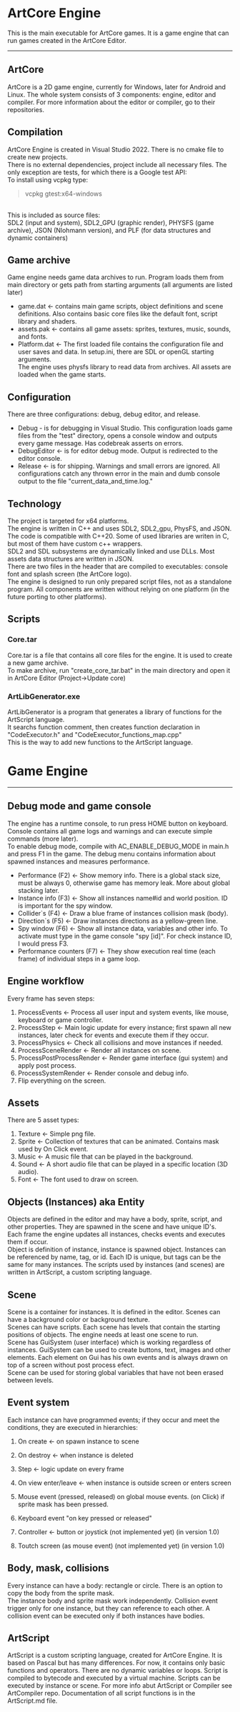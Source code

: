 # ArtCore Engine
This is the main executable for ArtCore games. It is a game engine that can run games created in the ArtCore Editor. <br>
<hr>

## ArtCore
ArtCore is a 2D game engine, currently for Windows, later for Android and Linux.
The whole system consists of 3 components: engine, editor and compiler. For more information about the editor or compiler, go to their repositories. <br>

## Compilation
ArtCore Engine is created in Visual Studio 2022. There is no cmake file to create new projects. <br>
There is no external dependencies, project include all necessary files. The only exception are tests, for which there is a Google test API: <br>
To install using vcpkg type:<br>
> vcpkg gtest:x64-windows 
<br>
This is included as source files:<br>
SDL2 (input and system), SDL2_GPU (graphic render), PHYSFS (game archive), JSON (Nlohmann version), and PLF (for data structures and dynamic containers)

## Game archive
Game engine needs game data archives to run. Program loads them from main directory or gets path from starting arguments (all arguments are listed later)<br>
* game.dat <- contains main game scripts, object definitions and scene definitions. Also contains basic core files like the default font, script library and shaders.
* assets.pak <- contains all game assets: sprites, textures, music, sounds, and fonts.
* Platform.dat <- The first loaded file contains the configuration file and user saves and data. In setup.ini, there are SDL or openGL starting arguments. <br>
The engine uses physfs library to read data from archives. All assets are loaded when the game starts.

## Configuration
There are three configurations: debug, debug editor, and release.
* Debug - is for debugging in Visual Studio. This configuration loads game files from the "test" directory, opens a console window and outputs every game message. Has codebreak asserts on errors.
* DebugEditor <- is for editor debug mode. Output is redirected to the editor console.
* Release <- is for shipping. Warnings and small errors are ignored.
All configurations catch any thrown error in the main and dumb console output to the file "current_data_and_time.log."

## Technology
The project is targeted for x64 platforms. <br>
The engine is written in C++ and uses SDL2, SDL2_gpu, PhysFS, and JSON. <br>
The code is compatible with C++20. Some of used libraries are writen in C, but most of them have custom c++ wrappers.<br>
SDL2 and SDL subsystems are dynamically linked and use DLLs. Most assets data structures are written in JSON. <br>
There are two files in the header that are compiled to executables: console font and splash screen (the ArtCore logo). <br>
The engine is designed to run only prepared script files, not as a standalone program. All components are written without
relying on one platform (in the future porting to other platforms).<br>

## Scripts
### Core.tar
Core.tar is a file that contains all core files for the engine. It is used to create a new game archive. <br>
To make archive, run "create_core_tar.bat" in the main directory and open it in ArtCore Editor (Project->Update core)<br>

### ArtLibGenerator.exe
ArtLibGenerator is a program that generates a library of functions for the ArtScript language. <br>
It searchs function comment, then creates function declaration in "CodeExecutor.h" and "CodeExecutor_functions_map.cpp"<br>
This is the way to add new functions to the ArtScript language.

# Game Engine
<hr>

## Debug mode and game console
The engine has a runtime console, to run press HOME button on keyboard. Console contains all game logs and warnings and can execute simple commands (more later).<br>
To enable debug mode, compile with AC_ENABLE_DEBUG_MODE in main.h and press F1 in the game. The debug menu contains information about spawned instances and measures performance.
* Performance (F2) <- Show memory info. There is a global stack size, must be always 0, otherwise game has memory leak. More about global stacking later.
* Instance info (F3) <- Show all instances name#id and world position. ID is important for the spy window.
* Collider`s (F4) <- Draw a blue frame of instances collision mask (body).
* Direction`s (F5) <- Draw instances directions as a yellow-green line.
* Spy window (F6) <- Show all instance data, variables and other info. To activate must type in the game console "spy [id]". For check instance ID, I would press F3.
* Performance counters (F7) <- They show execution real time (each frame) of individual steps in a game loop.
## Engine workflow
Every frame has seven steps:
1. ProcessEvents <- Process all user input and system events, like mouse, keyboard or game controller.
2. ProcessStep <- Main logic update for every instance; first spawn all new instances, later check for events and execute them if they occur.
3. ProcessPhysics <- Check all collisions and move instances if needed.
4. ProcessSceneRender <- Render all instances on scene.
5. ProcessPostProcessRender <- Render game interface (gui system) and apply post process.
6. ProcessSystemRender <- Render console and debug info.
7. Flip everything on the screen.

## Assets
There are 5 asset types:
1. Texture <- Simple png file.
2. Sprite <- Collection of textures that can be animated. Contains mask used by On Click event.
3. Music <- A music file that can be played in the background.
4. Sound <- A short audio file that can be played in a specific location (3D audio).
5. Font <- The font used to draw on screen.

## Objects (Instances) aka Entity
Objects are defined in the editor and may have a body, sprite, script, and other properties. They are spawned in the scene and have unique ID's. <br>
Each frame the engine updates all instances, checks events and executes them if occur. <br>
Object is definition of instance, instance is spawned object. Instances can be referenced by name, tag, or id. Each ID is unique, but tags
can be the same for many instances. The scripts used by instances (and scenes) are written in ArtScript, a custom scripting language.

## Scene
Scene is a container for instances. It is defined in the editor. Scenes can have a background color or background texture. <br>
Scenes can have scripts. Each scene has levels that contain the starting positions of objects.
The engine needs at least one scene to run. <br>
Scene has GuiSystem (user interface) which is working regardless of instances. GuiSystem can be used to create buttons, text, images and other elements.
Each element on Gui has his own events and is always drawn on top of a screen without post process efect.<br>
Scene can be used for storing global variables that have not been erased between levels.

## Event system
Each instance can have programmed events; if they occur and meet the conditions, they are executed in hierarchies:
1. On create <- on spawn instance to scene
2. On destroy <- when instance is deleted
3. Step <- logic update on every frame
4. On view enter/leave <- when instance is outside screen or enters screen
5. Mouse event (pressed, released) on global mouse events. (on Click) if sprite mask has been pressed.
6. Keyboard event "on key pressed or released"

7. Controller <- button or joystick (not implemented yet) (in version 1.0)
8. Toutch screen (as mouse event) (not implemented yet) (in version 1.0)

## Body, mask, collisions
Every instance can have a body: rectangle or circle. There is an option to copy the body from the sprite mask. <br>
The instance body and sprite mask work independently. Collision event trigger only for one instance, but they can reference to each other.
A collision event can be executed only if both instances have bodies. <br>

## ArtScript
ArtScript is a custom scripting language, created for ArtCore Engine. It is based on Pascal but has many differences.
For now, it contains only basic functions and operators. There are no dynamic variables or loops. Script is compiled to bytecode and executed by a virtual machine.
Scripts can be executed by instance or scene. For more info abut ArtScript or Compiler see ArtCompiler repo. Documentation of all script functions is in the ArtScript.md file.
